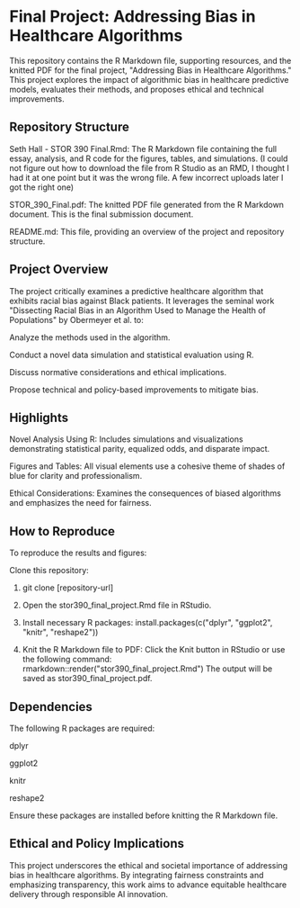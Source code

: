 # Final Project: Addressing Bias in Healthcare Algorithms

This repository contains the R Markdown file, supporting resources, and the knitted PDF for the final project, "Addressing Bias in Healthcare Algorithms." This project explores the impact of algorithmic bias in healthcare predictive models, evaluates their methods, and proposes ethical and technical improvements.


## Repository Structure

Seth Hall - STOR 390 Final.Rmd: The R Markdown file containing the full essay, analysis, and R code for the figures, tables, and simulations. (I could not figure out how to download the file from R Studio as an RMD, I thought I had it at one point but it was the wrong file. A few incorrect uploads later I got the right one)

STOR_390_Final.pdf: The knitted PDF file generated from the R Markdown document. This is the final submission document.

README.md: This file, providing an overview of the project and repository structure.


## Project Overview

The project critically examines a predictive healthcare algorithm that exhibits racial bias against Black patients. It leverages the seminal work "Dissecting Racial Bias in an Algorithm Used to Manage the Health of Populations" by Obermeyer et al. to:

Analyze the methods used in the algorithm.

Conduct a novel data simulation and statistical evaluation using R.

Discuss normative considerations and ethical implications.

Propose technical and policy-based improvements to mitigate bias.


## Highlights

Novel Analysis Using R: Includes simulations and visualizations demonstrating statistical parity, equalized odds, and disparate impact.

Figures and Tables: All visual elements use a cohesive theme of shades of blue for clarity and professionalism.

Ethical Considerations: Examines the consequences of biased algorithms and emphasizes the need for fairness.

## How to Reproduce

To reproduce the results and figures:

Clone this repository:

1. git clone [repository-url]

2. Open the stor390_final_project.Rmd file in RStudio.

3. Install necessary R packages: install.packages(c("dplyr", "ggplot2", "knitr", "reshape2"))

4. Knit the R Markdown file to PDF: Click the Knit button in RStudio or use the following command: rmarkdown::render("stor390_final_project.Rmd") The output will be saved as stor390_final_project.pdf.


## Dependencies

The following R packages are required:

dplyr

ggplot2

knitr

reshape2

Ensure these packages are installed before knitting the R Markdown file.


## Ethical and Policy Implications

This project underscores the ethical and societal importance of addressing bias in healthcare algorithms. By integrating fairness constraints and emphasizing transparency, this work aims to advance equitable healthcare delivery through responsible AI innovation.

